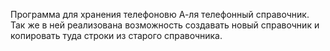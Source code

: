Программа для хранения телефоновю А-ля телефонный справочник.
Так же в ней реализована возможность создавать новый справочник и копировать туда строки из старого справочника.
